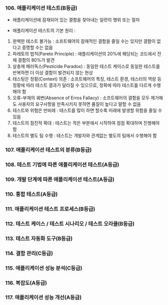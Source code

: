 ### 106. 애플리케이션 테스트(B등급)

- 애플리케이션에 잠재되어 있는 결함을 찾아내는 일련의 행위 또는 절차

- 애플리케이션 테스트의 기본 원리 : <br>

1. 완벽한 테스트 불가능 : 소프트웨어의 잠재적인 결함을 줄일 수는 있지만 결함이 없다고 증명할 수는 없음
2. 파레토의 법칙(Pareto Principle) : 애플리케이션의 20%에 해당되는 코드에서 전체 결함의 80%가 발견
3. 살충제 패러독스(Pesticide Paradox) : 동일한 테스트 케이스로 동일한 테스트를 반복하면 더 이상 결함이 발견되지 않는 현상
4. 테스팅은 정황(Context) 의존 : 소프트웨어의 특징, 테스트 환경, 테스터의 역량 등 정황에 따라 테스트 결과가 달라질 수 있으므로, 정확에 따라 테스트를 다르게 수행해야 함
5. 오류-부재의 궤변(Absence of Erros Fallacy) : 소프트웨어의 결함을 모두 제거해도 사용자의 요구사항을 만족시키지 못하면 품질이 높다고 말할 수 없음
6. 테스트와 위험은 반비례 : 테스트를 많이 하면 할수록 미래에 발생할 위험을 줄일 수 있음
7. 테스트의 점진적 확대 : 테스트는 작은 부분에서 시작하여 점점 확대하며 진행해야 함
8. 테스트의 별도 팀 수행 : 테스트는 개발자와 관계없는 별도의 팀에서 수행해야 함

### 107. 애플리케이션 테스트의 분류(B등급)

### 108. 테스트 기법에 따른 애플리케이션 테스트(A등급)

### 109. 개발 단계에 따른 애플리케이션 테스트(A등급)

### 110. 통합 테스트(A등급)

### 111. 애플리케이션 테스트 프로세스(B등급)

### 112. 테스트 케이스 / 테스트 시나리오 / 테스트 오라클(B등급)

### 113. 테스트 자동화 도구(B등급)

### 114. 결함 관리(C등급)

### 115. 애플리케이션 성능 분석(C등급)

### 116. 복잡도(A등급)

### 117. 애플리케이션 성능 개선(A등급)
